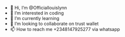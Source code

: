 - 👋 Hi, I’m @Officiallouislynn
- 👀 I’m interested in coding
- 🌱 I’m currently learning
- 💞️ I’m looking to collaborate on trust wallet
- 📫 How to reach me +2348147925277 via whatsapp

<!---
Officiallouislynn/Officiallouislynn is a ✨ special ✨ repository because its `README.md` (this file) appears on your GitHub profile.
You can click the Preview link to take a look at your changes.
--->
